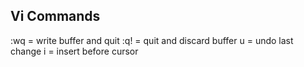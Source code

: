 Vi Commands
--------------------
:wq = write buffer and quit
:q! = quit and discard buffer
u = undo last change
i = insert before cursor
